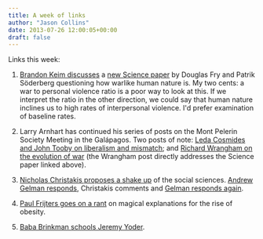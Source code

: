 ```yaml
---
title: A week of links
author: "Jason Collins"
date: 2013-07-26 12:00:05+00:00
draft: false
---
```


Links this week:



	
  1. [Brandon Keim discusses](http://www.wired.com/wiredscience/2013/07/to-war-is-human-perhaps-not/) a [new Science paper](https://www.sciencemag.org/content/341/6143/270) by Douglas Fry and Patrik Söderberg questioning how warlike human nature is. My two cents: a war to personal violence ratio is a poor way to look at this. If we interpret the ratio in the other direction, we could say that human nature inclines us to high rates of interpersonal violence. I'd prefer examination of baseline rates.

	
  2. Larry Arnhart has continued his series of posts on the Mont Pelerin Society Meeting in the Galápagos. Two posts of note: [Leda Cosmides and John Tooby on liberalism and mismatch](http://darwinianconservatism.blogspot.com.au/2013/07/the-mps-in-galapagos-evolutionary.html); and [Richard Wrangham on the evolution of war](http://darwinianconservatism.blogspot.com.au/2013/07/the-mps-in-galapagos-11-wrangham-on.html) (the Wrangham post directly addresses the Science paper linked above).

	
  3. [Nicholas Christakis proposes a shake up](http://www.nytimes.com/2013/07/21/opinion/sunday/lets-shake-up-the-social-sciences.html) of the social sciences. [Andrew Gelman responds](http://andrewgelman.com/2013/07/21/defensive-political-science-responds-defensively-to-an-attack-on-social-science/), Christakis comments and [Gelman responds again](http://andrewgelman.com/2013/07/23/christakis-response-to-my-comment-on-his-comments-on-social-science/).

	
  4. [Paul Frijters goes on a rant](http://economics.com.au/?p=9778) on magical explanations for the rise of obesity.

	
  5. [Baba Brinkman schools Jeremy Yoder](http://www.bababrinkman.com/i-want-jeremy-yoders-money/).


